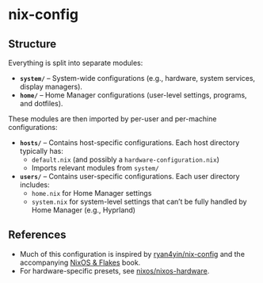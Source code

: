 # nix-config

## Structure

Everything is split into separate modules:

- **`system/`** – System-wide configurations (e.g., hardware, system services, display managers).
- **`home/`** – Home Manager configurations (user-level settings, programs, and dotfiles).

These modules are then imported by per-user and per-machine configurations:

- **`hosts/`** – Contains host-specific configurations. Each host directory typically has:
  - `default.nix` (and possibly a `hardware-configuration.nix`)  
  - Imports relevant modules from `system/`
- **`users/`** – Contains user-specific configurations. Each user directory includes:
  - `home.nix` for Home Manager settings
  - `system.nix` for system-level settings that can’t be fully handled by Home Manager (e.g., Hyprland)

## References

- Much of this configuration is inspired by [ryan4yin/nix-config](https://github.com/ryan4yin/nix-config/tree/i3-kickstarter) and the accompanying [NixOS & Flakes](https://nixos-and-flakes.thiscute.world/) book.
- For hardware-specific presets, see [nixos/nixos-hardware](https://github.com/NixOS/nixos-hardware).

